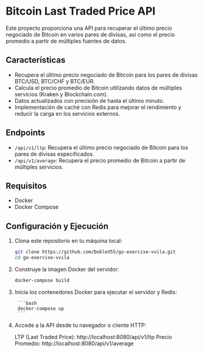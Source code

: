# Bitcoin Last Traded Price API

Este proyecto proporciona una API para recuperar el último precio negociado de Bitcoin en varios pares de divisas, así como el precio promedio a partir de múltiples fuentes de datos.

## Características

- Recupera el último precio negociado de Bitcoin para los pares de divisas BTC/USD, BTC/CHF y BTC/EUR.
- Calcula el precio promedio de Bitcoin utilizando datos de múltiples servicios (Kraken y Blockchain.com).
- Datos actualizados con precisión de hasta el último minuto.
- Implementación de caché con Redis para mejorar el rendimiento y reducir la carga en los servicios externos.

## Endpoints

- `/api/v1/ltp`: Recupera el último precio negociado de Bitcoin para los pares de divisas especificados.
- `/api/v1/average`: Recupera el precio promedio de Bitcoin a partir de múltiples servicios.

## Requisitos

- Docker
- Docker Compose

## Configuración y Ejecución

1. Clona este repositorio en tu máquina local:

   ```bash
   git clone https://github.com/DobleV55/go-exercise-vvila.git
   cd go-exercise-vvila
   ```

2. Construye la imagen Docker del servidor:

    ```bash
    docker-compose build
    ```

3. Inicia los contenedores Docker para ejecutar el servidor y Redis:

        ```bash
        docker-compose up
        ```
4. Accede a la API desde tu navegador o cliente HTTP:

    LTP (Last Traded Price): http://localhost:8080/api/v1/ltp
    Precio Promedio: http://localhost:8080/api/v1/average
